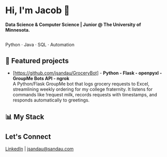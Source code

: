 # Hi, I'm Jacob 👋
**Data Science & Computer Science | Junior @ The University of Minnesota.**  
##
Python · Java · SQL · Automation  

## 📂 Featured projects
- [https://github.com/jsandau/GroceryBot] - **Python - Flask - openpyxl - GroupMe Bots API - ngrok**  
A Python/Flask GroupMe bot that logs grocery requests to Excel, streamlining weekly ordering for my college fraternity. It listens for commands like !request milk, records requests with timestamps, and responds automatically to greetings.  
## 📊 My Stack

## Let's Connect
[LinkedIn](https://www.linkedin.com/in/jacob-sandau-204743233/) | jsandau@sandau.com
